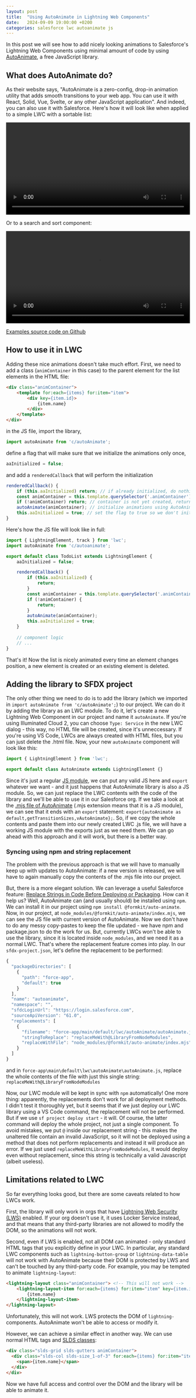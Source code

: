 ```yaml
---
layout: post
title:  "Using AutoAnimate in Lightning Web Components"
date:   2024-09-09 19:00:00 +0200
categories: salesforce lwc autoanimate js
---
```

In this post we will see how to add nicely looking animations to Salesforce's Lightning Web Components using minimal amount of code by using [AutoAnimate](https://autoanimate.style/), a free JavaScript library.

## What does AutoAnimate do?

As their website says, "AutoAnimate is a zero-config, drop-in animation utility that adds smooth transitions to your web app. You can use it with React, Solid, Vue, Svelte, or any other JavaScript application". And indeed, you can also use it with Salesforce. Here's how it will look like when applied to a simple LWC with a sortable list:

<video controls width="100%">
  <source src="/media/todo1.mp4" type="video/mp4"/>
</video>

Or to a search and sort component:

<video controls width="100%">
  <source src="/media/search1.mp4" type="video/mp4"/>
</video>

[Examples source code on Github](https://github.com/mpekacki/autoanimate-demo)

## How to use it in LWC

Adding these nice animations doesn't take much effort. First, we need to add a class (`animContainer` in this case) to the parent element for the list elements in the HTML file:

```html
<div class="animContainer">
    <template for:each={items} for:item="item">
        <div key={item.id}>
            {item.name}
        </div>
    </template>
</div>
```

in the JS file, import the library,
```javascript
import autoAnimate from 'c/autoAnimate';
```

define a flag that will make sure that we initialize the animations only once,
```javascript
aaInitialized = false;
```

and add a `renderedCallback` that will perform the initialization
```javascript
renderedCallback() {
    if (this.aaInitialized) return; // if already initialized, do nothing
    const animContainer = this.template.querySelector('.animContainer'); // get animation container
    if (!animContainer) return; // container is not yet created, return and wait for another renderedCallback
    autoAnimate(animContainer); // initialize animations using AutoAnimate
    this.aaInitialized = true; // set the flag to true so we don't initialize again
}
```

Here's how the JS file will look like in full:

```javascript
import { LightningElement, track } from 'lwc';
import autoAnimate from 'c/autoanimate';

export default class TodoList extends LightningElement {
    aaInitialized = false;

    renderedCallback() {
        if (this.aaInitialized) {
            return;
        }
        const animContainer = this.template.querySelector('.animContainer');
        if (!animContainer) {
            return;
        }
        autoAnimate(animContainer);
        this.aaInitialized = true;
    }
    
    // component logic
    // ...
}
```

That's it! Now the list is nicely animated every time an element changes position, a new element is created or an existing element is deleted.

## Adding the library to SFDX project

The only other thing we need to do is to add the library (which we imported in `import autoAnimate from 'c/autoAnimate';`) to our project. We can do it by adding the library as an LWC module. To do it, let's create a new Lightning Web Component in our project and name it `autoAnimate`. If you're using Illuminated Cloud 2, you can choose `Type: Service` in the new LWC dialog - this way, no HTML file will be created, since it's unneccessary. If you're using VS Code, LWCs are always created with HTML files, but you can just delete the .html file. Now, your new `autoAnimate` component will look like this:

```javascript
import { LightningElement } from 'lwc';

export default class AutoAnimate extends LightningElement {}
```

Since it's just a regular [JS module](https://developer.mozilla.org/en-US/docs/Web/JavaScript/Guide/Modules), we can put any valid JS here and `export` whatever we want - and it just happens that AutoAnimate library is also a JS module. So, we can just replace the LWC contents with the code of the library and we'll be able to use it in our Salesforce org. If we take a look at the [.mjs file of AutoAnimate](https://cdn.jsdelivr.net/npm/@formkit/auto-animate@latest/index.mjs) (.mjs extension means that it is a JS module), we can see that it ends with an `export` statement: `export{autoAnimate as default,getTransitionSizes,vAutoAnimate};`. So, if we copy the whole contents and paste them into our newly created LWC .js file, we will have a working JS module with the exports just as we need them. We can go ahead with this approach and it will work, but there is a better way.

### Syncing using npm and string replacement
The problem with the previous approach is that we will have to manually keep up with updates to AutoAnimate: if a new version is released, we will have to again manually copy the contents of the .mjs file into our project.

But, there is a more elegant solution. We can leverage a useful Salesforce feature: [Replace Strings in Code Before Deploying or Packaging](https://developer.salesforce.com/docs/atlas.en-us.sfdx_dev.meta/sfdx_dev/sfdx_dev_ws_string_replace.htm). How can it help us? Well, AutoAnimate can (and usually should) be installed using `npm`. We can install it in our project using `npm install @formkit/auto-animate`. Now, in our project, at `node_modules/@formkit/auto-animate/index.mjs`, we can see the JS file with current version of AutoAnimate. Now we don't have to do any messy copy-pastes to keep the file updated - we have npm and package.json to do the work for us. But, currently LWCs won't be able to use the library, since it is located inside `node_modules`, and we need it as a normal LWC. That's where the replacement feature comes into play. In our `sfdx-project.json`, let's define the replacement to be performed:

```javascript
{
  "packageDirectories": [
    {
      "path": "force-app",
      "default": true
    }
  ],
  "name": "autoanimate",
  "namespace": "",
  "sfdcLoginUrl": "https://login.salesforce.com",
  "sourceApiVersion": "61.0",
  "replacements": [
    {
      "filename": "force-app/main/default/lwc/autoAnimate/autoAnimate.js",
      "stringToReplace": "replaceMeWith@LibraryFromNodeModules",
      "replaceWithFile": "node_modules/@formkit/auto-animate/index.mjs"
    }
  ]
}
```
and in `force-app\main\default\lwc\autoAnimate\autoAnimate.js`, replace the whole contents of the file with just this single string:
`replaceMeWith@LibraryFromNodeModules`

Now, our LWC module will be kept in sync with `npm` automatically! One more thing: apparently, the replacements don't work for all deployment methods. I didn't test it thoroughly yet, but it seems that if we just deploy our LWC library using a VS Code command, the replacement will not be performed. But if we use `sf project deploy start` - it will. Of course, the latter command will deploy the whole project, not just a single component. To avoid mistakes, we put `@` inside our replacement string - this makes the unaltered file contain an invalid JavaScript, so it will not be deployed using a method that does not perform replacements and instead it will produce an error. If we just used `replaceMeWithLibraryFromNodeModules`, it would deploy even without replacement, since this string is technically a valid Javascript (albeit useless).

## Limitations related to LWC

So far everything looks good, but there are some caveats related to how LWCs work.

First, the library will only work in orgs that have [Lightning Web Security (LWS)](https://developer.salesforce.com/docs/platform/lwc/guide/security-lwsec-intro.html) enabled. If your org doesn't use it, it uses Locker Service instead, and that means that any third-party libraries are not allowed to modify the DOM, so the animations will not work.

Second, even if LWS is enabled, not all DOM can animated - only standard HTML tags that you explicitly define in your LWC. In particular, any standard LWC components such as `lightning-button-group` or `lightning-data-table` will not work with AutoAnimate because their DOM is protected by LWS and can't be touched by any third-party code. For example, you may be tempted to animate `lightning-layout`:

```html
<lightning-layout class="animContainer"> <!-- This will not work -->
    <lightning-layout-item for:each={items} for:item="item" key={item.id}>
        {item.name}
    </lightning-layout-item>
</lightning-layout>
```
Unfortunately, this will not work. LWS protects the DOM of `lightning-` components. AutoAnimate won't be able to access or modify it.

However, we can achieve a similar effect in another way. We can use normal HTML tags and [SLDS classes](https://www.lightningdesignsystem.com/utilities/grid/):

```html
<div class="slds-grid slds-gutters animContainer">
  <div class="slds-col slds-size_1-of-3" for:each={items} for:item="item" key={item.id}>
    <span>{item.name}</span>
  </div>
</div>
```
Now we have full access and control over the DOM and the library will be able to animate it.
